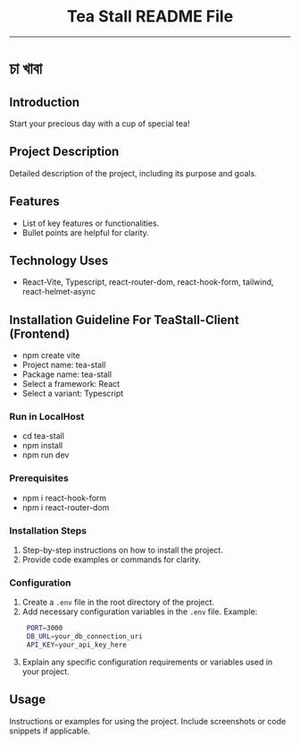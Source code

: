 
<div align="center">
  <h1>Tea Stall README File</h1>
</div>

---

# চা খাবা

## Introduction

Start your precious day with a cup of special tea!

## Project Description

Detailed description of the project, including its purpose and goals.

## Features

- List of key features or functionalities.
- Bullet points are helpful for clarity.

## Technology Uses

- React-Vite, Typescript, react-router-dom, react-hook-form, tailwind, react-helmet-async

## Installation Guideline For TeaStall-Client (Frontend)
- npm create vite
- Project name: tea-stall
- Package name: tea-stall
- Select a framework: React
- Select a variant: Typescript

### Run in LocalHost
- cd tea-stall
- npm install
- npm run dev

### Prerequisites
- npm i react-hook-form
- npm i react-router-dom

### Installation Steps

1. Step-by-step instructions on how to install the project.
2. Provide code examples or commands for clarity.

### Configuration

1. Create a `.env` file in the root directory of the project.
2. Add necessary configuration variables in the `.env` file.
   Example:
   ```bash
    PORT=3000
    DB_URL=your_db_connection_uri
    API_KEY=your_api_key_here
   ```
3. Explain any specific configuration requirements or variables used in your project.

## Usage

Instructions or examples for using the project. Include screenshots or code snippets if applicable.
